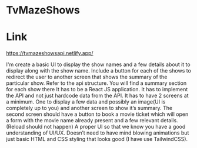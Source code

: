 # TvMazeShows
# Link 
https://tvmazeshowsapi.netlify.app/

I'm create a basic UI to display the show names and a few details about it to display along with the show name. Include a button for each of the shows to redirect the user to another screen that shows the summary of the particular show.
Refer to the api structure. You will find a summary section for each show there
It has to be a React JS application.
It has to implement the API and not just hardcode data from the API.
It has to have 2 screens at a minimum. One to display a few data and possibly an image(UI is completely up to you) and another screen to show it’s summary.
The second screen should have a button to book a movie ticket which will open a form with the movie name already present and a few relevant details.
(Reload should not happen)
A proper UI so that we know you have a good understanding of UI/UX. Doesn’t need to have mind blowing animations but just basic HTML and CSS styling that looks good (I have use TailwindCSS).
